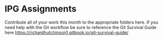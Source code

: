 # IPG Assignments
Contribute all of your work this month to the appropriate folders here.
If you need help with the Git workflow be sure to reference the Git Survival Guide here
https://richardhutchinson1.gitbook.io/git-survival-guide/
